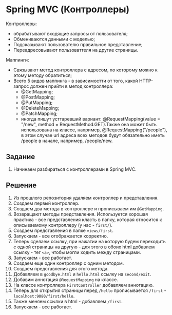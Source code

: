 # Spring MVC (Контроллеры)

Контроллеры:
- обрабатывают входящие запросы от пользователя;
- Обмениваются данными с моделью;
- Подсказывают пользователю правильное представление;
- Переадресовывают пользоваттеля на другие страницы.

Маппинги:
- Связывают метод контроллера с адресом, по которому можно к этому методу обратиться;
- Всего 5 видов маппинга - в зависимостти от того, какой HTTP-запрос должен прийти в метод контроллера:
  - @GetMapping;
  - @PostMapping;
  - @PutMapping;
  - @DeleteMapping;
  - @PatchMapping;
  - иногда пишут усттаревший вариант: @RequestMapping(value = "/new", method = RequestMethod.GET).Также она может быть использована на классе, например, @RequestMapping("/people"), в этом случае url  адреса всех методов будут обязательно иметь /people в начале, например, /people/new.

## Задание

1. Начинаем разбираться с контроллерами в Spring MVC.

## Решение

1. Из прошлого репозитория удаляем контроллер и представления.
2. Создаем первый контроллер. 
3. Создаем два метода в контроллере и прописываем им `@GetMapping`.
4. Возвращают методы представления. Используется хорошая практика - все представления класть в папку, которая относится к описываемому контроллеру (у нас - `first/`).
5. Создаем представления в папке `views/first`.
6. Запускаем - все отображается корректно.
7. Теперь сделаем ссылку, при нажатии на которую будем переходить с одной страницы на другую - для этого в обоих html добавлем ссылку - тег `<a>`, чтобы могли ходить между страницами.
8. Запускаем - все работает.
9. Создаем еще один контроллер с одним методом.
10. Создаем представления для этого метода.
11. Добавляем в `goodbye.html` и `hello.html` ссылку на `second/exit`.
12. Добавим аннотация `@RequestMapping` на классе.
13. На классе контроллера `FirstController` добавляем аннотацию.
14. Теперь для открытия страницы перед `/hello` прописывается `/first` - `localhost:9080/first/hello`.
15. Также меняем ссылки в html - добавляем `/first`.
16. Запускаем - все работает.